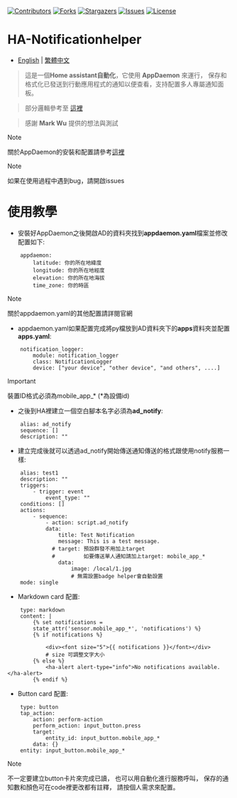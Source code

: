 
 [![Contributors][contributors-shield]][contributors-url]
 [![Forks][forks-shield]][forks-url]
 [![Stargazers][stars-shield]][stars-url]
 [![Issues][issues-shield]][issues-url]
 [![License][license-shield]][license-url]

 [contributors-shield]: https://img.shields.io/github/contributors/kukuxx/HA-APP_Notification.svg?style=for-the-badge
 [contributors-url]: https://github.com/kukuxx/HA-APP_Notification/graphs/contributors

 [forks-shield]: https://img.shields.io/github/forks/kukuxx/HA-APP_Notification.svg?style=for-the-badge
 [forks-url]: https://github.com/kukuxx/HA-APP_Notification/network/members

 [stars-shield]: https://img.shields.io/github/stars/kukuxx/HA-APP_Notification.svg?style=for-the-badge
 [stars-url]: https://github.com/kukuxx/HA-APP_Notification/stargazers

 [issues-shield]: https://img.shields.io/github/issues/kukuxx/HA-APP_Notification.svg?style=for-the-badge
 [issues-url]: https://github.com/kukuxx/HA-APP_Notification/issues

 [license-shield]: https://img.shields.io/github/license/kukuxx/HA-APP_Notification.svg?style=for-the-badge
 [license-url]: https://github.com/kukuxx/HA-APP_Notification/blob/main/LICENSE

# HA-Notificationhelper

- [English](/README.md) | [繁體中文](/README-zh-TW.md)

> 這是一個**Home assistant自動化**，它使用 **AppDaemon** 來運行，
  保存和格式化已發送到行動應用程式的通知以便查看，支持配置多人專屬通知面板。

> 部分邏輯參考至 [這裡](https://forum.automata.id/t/topic/807) 

> 感謝 **Mark Wu** 提供的想法與測試

> [!NOTE]
> 關於AppDaemon的安裝和配置請參考[這裡](https://appdaemon.readthedocs.io/en/latest/INSTALL.html)

> [!NOTE]
> 如果在使用過程中遇到bug，請開啟issues

# 使用教學

- 安裝好AppDaemon之後開啟AD的資料夾找到**appdaemon.yaml**檔案並修改配置如下:
```
    appdaemon:
        latitude: 你的所在地緯度
        longitude: 你的所在地經度
        elevation: 你的所在地海拔
        time_zone: 你的時區
```
> [!NOTE]
> 關於appdaemon.yaml的其他配置請詳閱官網

- appdaemon.yaml如果配置完成將py檔放到AD資料夾下的**apps**資料夾並配置**apps.yaml**:
```
    notification_logger:
        module: notification_logger
        class: NotificationLogger
        device: ["your device", "other device", "and others", ....]
```
> [!important]
> 裝置ID格式必須為mobile_app_* (*為設備id)

- 之後到HA裡建立一個空白腳本名字必須為**ad_notify**:
```
    alias: ad_notify
    sequence: []
    description: ""
```

- 建立完成後就可以透過ad_notify開始傳送通知傳送的格式跟使用notify服務一樣:
```
    alias: test1
    description: ""
    triggers:
        - trigger: event
            event_type: ""
    conditions: []
    actions:
        - sequence:
            - action: script.ad_notify
            data:
                title: Test Notification
                message: This is a test message.
              # target: 預設群發不用加上target
              #         如要傳送單人通知請加上target: mobile_app_*
                data:
                    image: /local/1.jpg
                    # 無需設置badge helper會自動設置
    mode: single
```

- Markdown card 配置:
```
    type: markdown
    content: |
        {% set notifications =
        state_attr('sensor.mobile_app_*', 'notifications') %}
        {% if notifications %}
            
            <div><font size="5">{{ notifications }}</font></div>
            # size 可調整文字大小
        {% else %}
            <ha-alert alert-type="info">No notifications available.</ha-alert>
        {% endif %}
```

- Button card 配置:
```
    type: button
    tap_action:
        action: perform-action
        perform_action: input_button.press
        target:
            entity_id: input_button.mobile_app_*
        data: {}
    entity: input_button.mobile_app_*
```
> [!NOTE]
> 不一定要建立button卡片來完成已讀，
  也可以用自動化進行服務呼叫，
  保存的通知數和顏色可在code裡更改都有註釋，
  請按個人需求來配置。           

  

  




